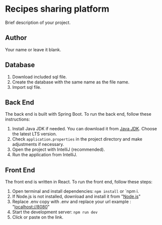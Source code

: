 # Recipes sharing platform

Brief description of your project.

## Author

Your name or leave it blank.

## Database

1. Download included sql file.
2. Create the database with the same name as the file name.
3. Import sql file.

## Back End

The back end is built with Spring Boot. To run the back end, follow these instructions:

1. Install Java JDK if needed. You can download it from [Java JDK](https://java.sun.com). Choose the latest LTS version.
2. Check `application.properties` in the project directory and make adjustments if necessary.
3. Open the project with IntelliJ (recommended).
4. Run the application from IntelliJ.

## Front End

The front end is written in React. To run the front end, follow these steps:

1. Open terminal and install dependencies: `npm install` or `npm i.
2. If Node.js is not installed, download and install it from "[Node.js](https://nodejs.org/en)"
3. Replace .env copy with .env and replace your url example : "[localhost://8080](http://localhost:8080)"
4. Start the development server: `npm run dev`
5. Click or paste on the link.
